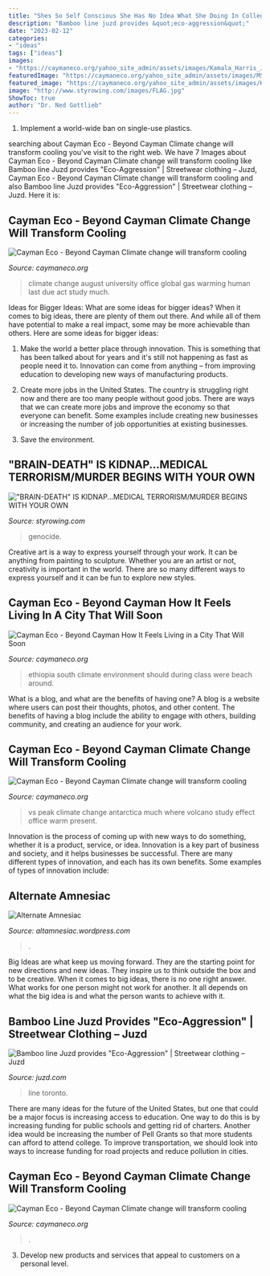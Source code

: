 ```yaml
---
title: "Shes So Self Conscious She Has No Idea What She Doing In College - Cayman Eco"
description: "Bamboo line juzd provides &quot;eco-aggression&quot;"
date: "2023-02-12"
categories:
- "ideas"
tags: ["ideas"]
images:
- "https://caymaneco.org/yahoo_site_admin/assets/images/Kamala_Harris_Jordan_Gale_for_The_New_York_Times.226152930_std.jpg"
featuredImage: "https://caymaneco.org/yahoo_site_admin/assets/images/MS-Roald-Amundsen-Antarctica-Skift_-_Photo_credit_Dan_Avila.2862050_std.jpg"
featured_image: "https://caymaneco.org/yahoo_site_admin/assets/images/Kamala_Harris_Jordan_Gale_for_The_New_York_Times.226152930_std.jpg"
image: "http://www.styrowing.com/images/FLAG.jpg"
ShowToc: true
author: "Dr. Ned Gottlieb"
---
```



1. Implement a world-wide ban on single-use plastics.

	

		
searching about Cayman Eco - Beyond Cayman Climate change will transform cooling you've visit to the right web. We have 7 Images about Cayman Eco - Beyond Cayman Climate change will transform cooling like Bamboo line Juzd provides &quot;Eco-Aggression&quot; | Streetwear clothing – Juzd, Cayman Eco - Beyond Cayman Climate change will transform cooling and also Bamboo line Juzd provides &quot;Eco-Aggression&quot; | Streetwear clothing – Juzd. Here it is:
		
    
## Cayman Eco - Beyond Cayman Climate Change Will Transform Cooling

<img loading=lazy src="https://caymaneco.org/yahoo_site_admin/assets/images/Kamala_Harris_Jordan_Gale_for_The_New_York_Times.226152930_std.jpg" onerror="this.onerror=null;this.src='https://tse1.mm.bing.net/th?id=OIP._79JBkP6LGeGvrsAsEKQQwHaE7&amp;pid=15.1';" alt="Cayman Eco - Beyond Cayman Climate change will transform cooling">

_Source: caymaneco.org_

>climate change august university office global gas warming human last due act study much. 

	

Ideas for Bigger Ideas: What are some ideas for bigger ideas?
When it comes to big ideas, there are plenty of them out there. And while all of them have potential to make a real impact, some may be more achievable than others. Here are some ideas for bigger ideas:
1. Make the world a better place through innovation. This is something that has been talked about for years and it's still not happening as fast as people need it to. Innovation can come from anything – from improving education to developing new ways of manufacturing products.

2. Create more jobs in the United States. The country is struggling right now and there are too many people without good jobs. There are ways that we can create more jobs and improve the economy so that everyone can benefit. Some examples include creating new businesses or increasing the number of job opportunities at existing businesses.

3. Save the environment.

    
## &quot;BRAIN-DEATH&quot; IS KIDNAP...MEDICAL TERRORISM/MURDER BEGINS WITH YOUR OWN

<img loading=lazy src="http://www.styrowing.com/images/FLAG.jpg" onerror="this.onerror=null;this.src='https://tse3.mm.bing.net/th?id=OIP.7RVcpMx4POLA9dth-JNMIgAAAA&amp;pid=15.1';" alt="&quot;BRAIN-DEATH&quot; IS KIDNAP...MEDICAL TERRORISM/MURDER BEGINS WITH YOUR OWN">

_Source: styrowing.com_

>genocide. 

	

Creative art is a way to express yourself through your work. It can be anything from painting to sculpture. Whether you are an artist or not, creativity is important in the world. There are so many different ways to express yourself and it can be fun to explore new styles.

    
## Cayman Eco - Beyond Cayman How It Feels Living In A City That Will Soon

<img loading=lazy src="https://www.caymaneco.org/yahoo_site_admin/assets/images/Ethiopia_Treets_-_SmithsonianMag.21475141_std.com" onerror="this.onerror=null;this.src='https://tse4.mm.bing.net/th?id=OIP.Kupzzbmcr-EZ6bXr1oPFcwAAAA&amp;pid=15.1';" alt="Cayman Eco - Beyond Cayman How It Feels Living in a City That Will Soon">

_Source: caymaneco.org_

>ethiopia south climate environment should during class were beach around. 

	

What is a blog, and what are the benefits of having one?
A blog is a website where users can post their thoughts, photos, and other content. The benefits of having a blog include the ability to engage with others, building community, and creating an audience for your work.

    
## Cayman Eco - Beyond Cayman Climate Change Will Transform Cooling

<img loading=lazy src="https://caymaneco.org/yahoo_site_admin/assets/images/MS-Roald-Amundsen-Antarctica-Skift_-_Photo_credit_Dan_Avila.2862050_std.jpg" onerror="this.onerror=null;this.src='https://tse1.mm.bing.net/th?id=OIP.L4ljj6QQ9HQBSPV26bw_uAHaE7&amp;pid=15.1';" alt="Cayman Eco - Beyond Cayman Climate change will transform cooling">

_Source: caymaneco.org_

>vs peak climate change antarctica much where volcano study effect office warm present. 

	

Innovation is the process of coming up with new ways to do something, whether it is a product, service, or idea. Innovation is a key part of business and society, and it helps businesses be successful. There are many different types of innovation, and each has its own benefits. Some examples of types of innovation include:

    
## Alternate Amnesiac

<img loading=lazy src="http://i.imgur.com/dEKvW2w.jpg" onerror="this.onerror=null;this.src='https://tse2.mm.bing.net/th?id=OIP.vXsxq8T9lBR1x5DpBEYgtAHaFj&amp;pid=15.1';" alt="Alternate Amnesiac">

_Source: altamnesiac.wordpress.com_

>. 

	

Big Ideas are what keep us moving forward. They are the starting point for new directions and new ideas. They inspire us to think outside the box and to be creative. When it comes to big ideas, there is no one right answer. What works for one person might not work for another. It all depends on what the big idea is and what the person wants to achieve with it.

    
## Bamboo Line Juzd Provides &quot;Eco-Aggression&quot; | Streetwear Clothing – Juzd

<img loading=lazy src="http://bp2.blogger.com/_O96JA2G5zFY/SGJhSrQA8EI/AAAAAAAAAF0/XnGkYLWsMjA/s400/boxes.JPG" onerror="this.onerror=null;this.src='https://tse3.mm.bing.net/th?id=OIP.IK0X4i2_keNLx82e9nUdtgAAAA&amp;pid=15.1';" alt="Bamboo line Juzd provides &quot;Eco-Aggression&quot; | Streetwear clothing – Juzd">

_Source: juzd.com_

>line toronto. 

	

There are many ideas for the future of the United States, but one that could be a major focus is increasing access to education. One way to do this is by increasing funding for public schools and getting rid of charters. Another idea would be increasing the number of Pell Grants so that more students can afford to attend college. To improve transportation, we should look into ways to increase funding for road projects and reduce pollution in cities.

    
## Cayman Eco - Beyond Cayman Climate Change Will Transform Cooling

<img loading=lazy src="https://caymaneco.org/yahoo_site_admin/assets/images/Globe_Investment_Week.128142805_std.jpg" onerror="this.onerror=null;this.src='https://tse4.mm.bing.net/th?id=OIP.Ki_BZ5fXmkDfUEgi5lO6QwHaEk&amp;pid=15.1';" alt="Cayman Eco - Beyond Cayman Climate change will transform cooling">

_Source: caymaneco.org_

>. 

	

3. Develop new products and services that appeal to customers on a personal level.

